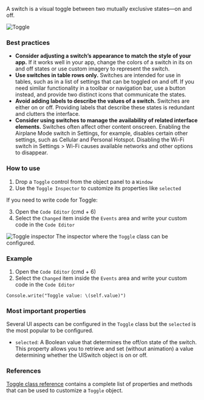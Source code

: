 A switch is a visual toggle between two mutually exclusive states—on and off.

![Toggle](images/toggle1.png)

### Best practices
* **Consider adjusting a switch’s appearance to match the style of your app.** If it works well in your app, change the colors of a switch in its on and off states or use custom imagery to represent the switch.
* **Use switches in table rows only.** Switches are intended for use in tables, such as in a list of settings that can be toggled on and off. If you need similar functionality in a toolbar or navigation bar, use a button instead, and provide two distinct icons that communicate the states.
* **Avoid adding labels to describe the values of a switch.** Switches are either on or off. Providing labels that describe these states is redundant and clutters the interface.
* **Consider using switches to manage the availability of related interface elements.** Switches often affect other content onscreen. Enabling the Airplane Mode switch in Settings, for example, disables certain other settings, such as Cellular and Personal Hotspot. Disabling the Wi-Fi switch in Settings > Wi-Fi causes available networks and other options to disappear.

### How to use
1. Drop a `Toggle` control from the object panel to a `Window`
2. Use the `Toggle Inspector` to customize its properties like `selected`

If you need to write code for Toggle:

3. Open the `Code Editor` (cmd + 6)
4. Select the `Changed` item inside the `Events` area and write your custom code in the `Code Editor`

![`Toggle` inspector](images/toggle2.png)
The inspector where the `Toggle` class can be configured.

### Example
1. Open the `Code Editor` (cmd + 6)
2. Select the `Changed` item inside the `Events` area and write your custom code in the `Code Editor`
```
Console.write("Toggle value: \(self.value)")
```

### Most important properties
Several UI aspects can be configured in the `Toggle` class but the `selected` is the most popular to be configured.
- `selected`: A Boolean value that determines the off/on state of the switch. This property allows you to retrieve and set (without animation) a value determining whether the UISwitch object is on or off.

### References
[Toggle class reference](../classes/Toggle.html) contains a complete list of properties and methods that can be used to customize a `Toggle` object.
